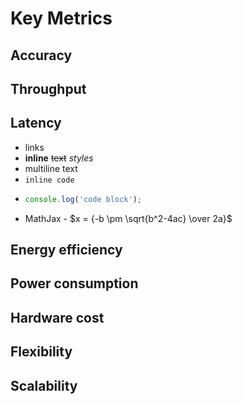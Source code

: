 # Key Metrics 

## Accuracy

## Throughput

## Latency

- links
- **inline** ~~text~~ *styles*
- multiline
  text
- `inline code`
-
    ```js
    console.log('code block');
    ```
- MathJax - $x = {-b \pm \sqrt{b^2-4ac} \over 2a}$

## Energy efficiency

## Power consumption

## Hardware cost

## Flexibility

## Scalability